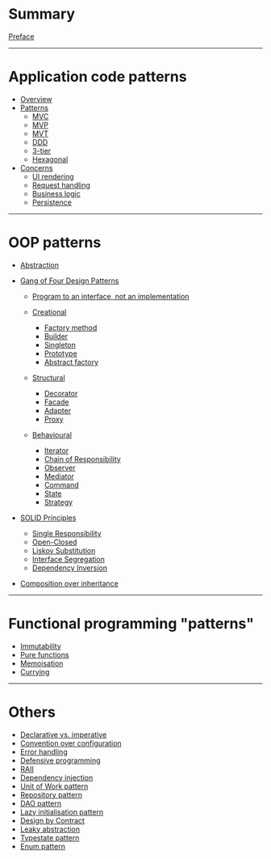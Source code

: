 # Summary

[Preface](./preface.md)

---

# Application code patterns

- [Overview](./application-code-patterns/index.md)
- [Patterns]()
  - [MVC](./application-code-patterns/patterns/mvc.md)
  - [MVP](./application-code-patterns/patterns/mvp.md)
  - [MVT](./application-code-patterns/patterns/mvt.md)
  - [DDD](./application-code-patterns/patterns/ddd.md)
  - [3-tier](./application-code-patterns/patterns/3-tier.md)
  - [Hexagonal]()
- [Concerns]()
  - [UI rendering](./application-code-patterns/concerns/ui-rendering.md)
  - [Request handling](./application-code-patterns/concerns/request-handling.md)
  - [Business logic](./application-code-patterns/concerns/business-logic.md)
  - [Persistence](./application-code-patterns/concerns/persistence.md)

---

# OOP patterns

- [Abstraction](./abstraction.md)

- [Gang of Four Design Patterns]()

  - [Program to an interface, not an implementation](./gang-of-four/program-to-an-interface.md)

  - [Creational](./gang-of-four/creational/overview.md)
    - [Factory method](./gang-of-four/creational/factory-method.md)
    - [Builder](./gang-of-four/creational/builder.md)
    - [Singleton](./gang-of-four/creational/singleton.md)
    - [Prototype](./gang-of-four/creational/prototype.md)
    - [Abstract factory]()

  - [Structural](./gang-of-four/structural/index.md)
    - [Decorator](./gang-of-four/structural/decorator.md)
    - [Facade](./gang-of-four/structural/facade.md)
    - [Adapter](./gang-of-four/structural/adapter.md)
    - [Proxy]()

  - [Behavioural](./gang-of-four/behavioural/index.md)
    - [Iterator](./gang-of-four/behavioural/iterator.md)
    - [Chain of Responsibility](./gang-of-four/behavioural/chain-of-responsibility.md)
    - [Observer](./gang-of-four/behavioural/observer.md)
    - [Mediator](./gang-of-four/behavioural/mediator.md)
    - [Command](./gang-of-four/behavioural/command.md)
    - [State](./gang-of-four/behavioural/state.md)
    - [Strategy]()

- [SOLID Principles]()
  - [Single Responsibility]()
  - [Open-Closed]()
  - [Liskov Substitution]()
  - [Interface Segregation](./solid/interface-segregation-principle.md)
  - [Dependency Inversion]()

- [Composition over inheritance](./composition-over-inheritance.md)

---

# Functional programming "patterns"

- [Immutability](./functional-programming/immutability.md)
- [Pure functions](./functional-programming/pure-functions.md)
- [Memoisation]()
- [Currying]()

---

# Others

- [Declarative vs. imperative]()
- [Convention over configuration]()
- [Error handling]()
- [Defensive programming](./defensive-programming.md)
- [RAII](./creational/raii.md)
- [Dependency injection](./creational/dependency-injection.md)
- [Unit of Work pattern]()
- [Repository pattern]()
- [DAO pattern]()
- [Lazy initialisation pattern]()
- [Design by Contract]()
- [Leaky abstraction]()
- [Typestate pattern]()
- [Enum pattern]()
